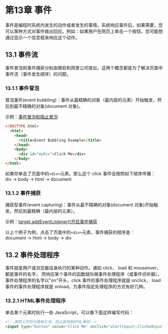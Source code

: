 # 第13章 事件
事件是编程时系统内发生的动作或者发生的事情，系统响应事件后，如果需要，您可以某种方式对事件做出回应。例如：如果用户在网页上单击一个按钮，您可能想通过显示一个信息框来响应这个动作。

## 13.1 事件流
事件冒泡和事件捕获分别由微软和网景公司提出，这两个概念都是为了解决页面中事件流（事件发生顺序）的问题。

### 13.1.1 事件冒泡
冒泡事件(event bubbling)：事件从最精确的对象（最内层的元素）开始触发，然后到最不精确的对象(document 对象)。

示例：[事件冒泡和阻止冒泡](./13.1/eventBubbling.html)
```html
<!DOCTYPE html>
  <html>
    <head>
      <title>Event Bubbling Example</title>
    </head>
    <body>
      <div id="myDiv">Click Me</div>
    </body>
</html>
```

如果你单击了页面中的```<div>```元素，那么这个 click 事件会按照如下顺序传播：  
div -> body -> html -> document

### 13.1.2 事件捕获
捕获型事件(event capturing)：事件从最不精确的对象(document 对象)开始触发，然后到最精确（最内层的元素）。  

示例：[target.addEventListener()开启事件捕获](./13.1/eventcapturing.html)

以上个例子为例，点击了页面中的```<div>```元素，事件捕获的顺序是：  
document -> html -> body -> div

## 13.2 事件处理程序
事件就是用户或浏览器自身执行的某种动作。诸如 click、 load 和 mouseover，都是事件的名字。
而响应某个事件的函数就叫做事件处理程序（或事件侦听器）。事件处理程序的名字以"on"开头，click 事件的事件处理程序就是 onclick， load 事件的事件处理程序就是 onload。为事件指定处理程序的方式有好几种。

### 13.2.1 HTML事件处理程序
单击某个元素时执行一些 JavaScript，可以像下面这样编写代码：
```html
<!--用转义字符代替单引号，防止影响到HTML解析-->
<input type="button" value="Click Me" onclick="alert(&quot;Clicked&quot;)" />
```